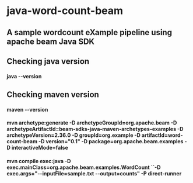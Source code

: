 # java-word-count-beam

## A sample wordcount eXample pipeline using apache beam Java SDK

## Checking java version
#### java --version

## Checking maven version
#### maven --version

#### mvn archetype:generate -D archetypeGroupId=org.apache.beam -D archetypeArtifactId=beam-sdks-java-maven-archetypes-examples -D archetypeVersion=2.36.0 -D groupId=org.example -D artifactId=word-count-beam -D version="0.1" -D package=org.apache.beam.examples -D interactiveMode=false

#### mvn compile exec:java -D exec.mainClass=org.apache.beam.examples.WordCount ``-D exec.args="--inputFile=sample.txt --output=counts" -P direct-runner
